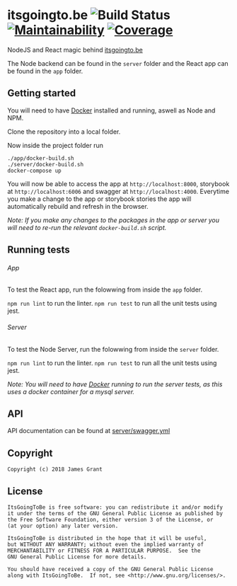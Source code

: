 # itsgoingto.be ![Build Status](https://github.com/sproogen/itsgoingto.be/actions/workflows/ci-workflow.yml/badge.svg?branch=master) [![Maintainability](https://sonarcloud.io/api/project_badges/measure?project=sproogen%3Aitsgoingto.be&metric=sqale_rating)](https://sonarcloud.io/dashboard?id=sproogen%3Aitsgoingto.be) [![Coverage](https://sonarcloud.io/api/project_badges/measure?project=sproogen%3Aitsgoingto.be&metric=coverage)](https://sonarcloud.io/dashboard?id=sproogen%3Aitsgoingto.be)

NodeJS and React magic behind [itsgoingto.be]

The Node backend can be found in the `server` folder and the React app can be found in the `app` folder.

Getting started
-------------
You will need to have [Docker] installed and running, aswell as Node and NPM.

Clone the repository into a local folder.

Now inside the project folder run
```
./app/docker-build.sh
./server/docker-build.sh
docker-compose up
```

You will now be able to access the app at `http://localhost:8000`, storybook at `http://localhost:6006` and swagger at `http://localhost:4000`.
Everytime you make a change to the app or storybook stories the app will automatically rebuild and refresh in the browser.

*Note: If you make any changes to the packages in the app or server you will need to re-run the relevant `docker-build.sh` script.*

Running tests
-------------
###### App
To test the React app, run the folowwing from inside the `app` folder.

`npm run lint` to run the linter.
`npm run test` to run all the unit tests using jest.

###### Server
To test the Node Server, run the folowwing from inside the `server` folder.

`npm run lint` to run the linter.
`npm run test` to run all the unit tests using jest.

*Note: You will need to have [Docker] running to run the server tests, as this uses a docker container for a mysql server.*

API
-------------
API documentation can be found at [server/swagger.yml](server/swagger.yml)

Copyright
-------------
```
Copyright (c) 2018 James Grant
```

License
-------------
```
ItsGoingToBe is free software: you can redistribute it and/or modify
it under the terms of the GNU General Public License as published by
the Free Software Foundation, either version 3 of the License, or
(at your option) any later version.

ItsGoingToBe is distributed in the hope that it will be useful,
but WITHOUT ANY WARRANTY; without even the implied warranty of
MERCHANTABILITY or FITNESS FOR A PARTICULAR PURPOSE.  See the
GNU General Public License for more details.

You should have received a copy of the GNU General Public License
along with ItsGoingToBe.  If not, see <http://www.gnu.org/licenses/>.
```

[itsgoingto.be]: http://itsgoingto.be/
[Docker]: https://docs.docker.com/get-started/
